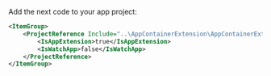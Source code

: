 Add the next code to your app project:

```xml
<ItemGroup>
    <ProjectReference Include="..\AppContainerExtension\AppContainerExtension.csproj">
        <IsAppExtension>true</IsAppExtension>
        <IsWatchApp>false</IsWatchApp>
    </ProjectReference>
</ItemGroup>
```